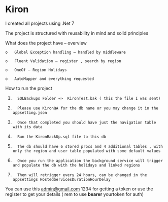# Kiron

I created all projects using .Net 7

The project is structured with reusability in mind and solid principles

What does the project have – overview

    o   Global Exception handling – handled by middleware

    o   Fluent Validation – register , search by region

    o   OneOf – Region Holidays

    o   AutoMapper and everything requested
    

How to run the project

1.       SQLBackups Folder =>  KironTest.bak ( this the file I was sent)

2.       Please use KironQA for the db name or you may change it in the appsetting.json

3.       Once that completed you should have just the navigation table with its data

4.       Run the KironBackUp.sql file to this db

5.       The db should have 6 stored procs and 4 additional tables , with only the region and user table populated with some default values

6.       Once you run the application the background service will trigger and populate the db with the holidays and linked regions 

7.       Then will retrigger every 24 hours, can be changed in the appsettings HostedServicesDurationHourDelay


You can use this admin@gmail.com  1234 for getting a token or use the register to get your details ( rem to use **bearer** yourtoken for auth) 
